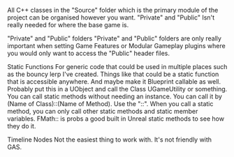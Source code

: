 
All C++ classes in the "Source" folder which is the primary module of the project can be organised however you want.
"Private" and "Public" Isn't really needed for where the base game is.

"Private" and "Public" folders
"Private" and "Public" folders are only really important when setting Game Features or Modular Gameplay plugins where you would only want to access the "Public" header files.

Static Functions
For generic code that could be used in multiple places such as the bouncy lerp I've created. Things like that could be a static function that is accessible anywhere. And maybe make it Blueprint callable as well. Probably put this in a UObject and call the Class UGameUtility or something.
You can call static methods without needing an instance.
You can call it by (Name of Class)::(Name of Method). Use the "::". When you call a static method, you can only call other static methods and static member variables. 
FMath:: is probs a good built in Unreal static methods to see how they do it.

Timeline Nodes
Not the easiest thing to work with. It's not friendly with GAS.



